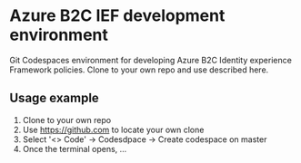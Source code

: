 # Azure B2C IEF development environment

Git Codespaces environment for developing Azure B2C Identity experience Framework policies. Clone to
your own repo and use described here.

## Usage example

1. Clone to your own repo
2. Use https://github.com to locate your own clone
3. Select '<> Code' -> Codesdpace -> Create codespace on master
4. Once the terminal opens, ...
